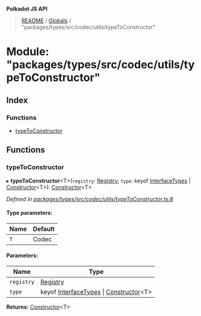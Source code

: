 **Polkadot JS API**

> [README](../README.md) / [Globals](../globals.md) / "packages/types/src/codec/utils/typeToConstructor"

# Module: "packages/types/src/codec/utils/typeToConstructor"

## Index

### Functions

* [typeToConstructor](_packages_types_src_codec_utils_typetoconstructor_.md#typetoconstructor)

## Functions

### typeToConstructor

▸ **typeToConstructor**\<T>(`registry`: [Registry](../interfaces/_packages_types_src_types_registry_.registry.md), `type`: keyof [InterfaceTypes](../interfaces/_packages_types_src_types_registry_.interfacetypes.md) \| [Constructor](../interfaces/_packages_types_src_types_codec_.constructor.md)\<T>): [Constructor](../interfaces/_packages_types_src_types_codec_.constructor.md)\<T>

*Defined in [packages/types/src/codec/utils/typeToConstructor.ts:8](https://github.com/polkadot-js/api/blob/d20228788/packages/types/src/codec/utils/typeToConstructor.ts#L8)*

#### Type parameters:

Name | Default |
------ | ------ |
`T` | Codec |

#### Parameters:

Name | Type |
------ | ------ |
`registry` | [Registry](../interfaces/_packages_types_src_types_registry_.registry.md) |
`type` | keyof [InterfaceTypes](../interfaces/_packages_types_src_types_registry_.interfacetypes.md) \| [Constructor](../interfaces/_packages_types_src_types_codec_.constructor.md)\<T> |

**Returns:** [Constructor](../interfaces/_packages_types_src_types_codec_.constructor.md)\<T>
